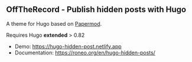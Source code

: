 ## OffTheRecord - Publish hidden posts with Hugo

A theme for Hugo based on [Papermod](https://jamstack.club/theme/hugo-papermod/).

Requires Hugo **extended** > 0.82

- Demo: https://hugo-hidden-post.netlify.app
- Documentation: https://roneo.org/en/hugo-hidden-posts/

